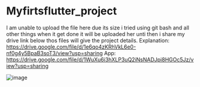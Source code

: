 # Myfirtsflutter_project
I am unable to upload the file here due its size i tried using git bash and all other things when it get done it will be uploaded her unti then i share my drive link below thos files will give the project details.
Explanation: https://drive.google.com/file/d/1e6qo4zKRhVkL6e0-nf0g4y5BpaB3soT3/view?usp=sharing
App: https://drive.google.com/file/d/1WuXu6i3hXLP3uQ2iNsNADJpi8HGOc5Jz/view?usp=sharing

![image](https://user-images.githubusercontent.com/59257936/188698442-881b230c-0865-4cf2-a09f-b3ee1ffe1285.png)

